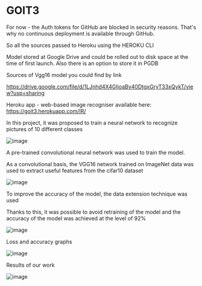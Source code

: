 # GOIT3

For now - the Auth tokens for GitHub are blocked in security reasons. That's why no continuous deployment is available through GitHub.

So all the sources passed to Heroku using the HEROKU CLI

Model stored at Google Drive and could be rolled out to disk space at the time of first launch. Also there is an option to store it in PGDB


Sources of Vgg16 model you could find by link 

https://drive.google.com/file/d/1LJnhd4X4GIjoaBv40DtgxGryT33xQykT/view?usp=sharing

Heroku app -  web-based image recogniser available here: https://goit3.herokuapp.com/IR/


In this project, it was proposed to train a neural network to recognize pictures of 10 different classes

![image](https://user-images.githubusercontent.com/81954790/163984233-944fed53-a0f7-4bc9-8059-169bb3c1a74f.png)


A pre-trained convolutional neural network was used to train the model. 

As a convolutional basis, the VGG16 network trained on ImageNet data was used to extract useful features from the cifar10 dataset

![image](https://user-images.githubusercontent.com/81954790/163985420-43201cf1-0173-4a72-926d-7cf4576e4726.png)

To improve the accuracy of the model, the data extension technique was used

Thanks to this, it was possible to avoid retraining of the model and the accuracy of the model was achieved at the level of 92%

![image](https://user-images.githubusercontent.com/81954790/163985694-25eddf9e-e858-437b-b95c-c92a034b07a8.png)


Loss and accuracy graphs

![image](https://user-images.githubusercontent.com/81954790/163984002-cbc12b3f-ae4a-4b95-a21d-da22e3f243ca.png)


Results of our work

![image](https://user-images.githubusercontent.com/81954790/163985133-94975f79-1cba-460a-a564-e16aeaed9930.png)
